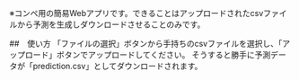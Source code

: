 ※コンペ用の簡易Webアプリです。できることはアップロードされたcsvファイルから予測を生成しダウンロードさせることのみです。

##　使い方
「ファイルの選択」ボタンから手持ちのcsvファイルを選択し、「アップロード」ボタンでアップロードしてください。
そうすると勝手に予測データが「prediction.csv」としてダウンロードされます。
